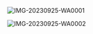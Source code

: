 ![IMG-20230925-WA0001](https://github.com/asper111c22ug111csc150/Unit-2-challenge/assets/144979320/9f36ee44-0309-4bae-b873-6be0751ce031)





![IMG-20230925-WA0002](https://github.com/asper111c22ug111csc150/Unit-2-challenge/assets/144979320/72e92712-f275-46e4-a319-9bef6afc940b)
